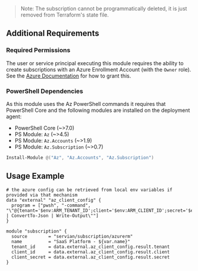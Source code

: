 > Note: The subscription cannot be programmatically deleted, it is just removed from Terraform's state file.

## Additional Requirements

### Required Permissions

The user or service principal executing this module requires the ability to create subscriptions with an Azure Enrollment Account (with the `Owner` role). See the [Azure Documentation](https://docs.microsoft.com/en-us/azure/azure-resource-manager/management/grant-access-to-create-subscription?#grant-access) for how to grant this.

### PowerShell Dependencies

As this module uses the Az PowerShell commands it requires that PowerShell Core and the following modules are installed on the deployment agent:

- PowerShell Core (~>7.0)
- PS Module: `Az` (~>4.5)
- PS Module: `Az.Accounts` (~>1.9)
- PS Module: `Az.Subscription` (~>0.7)

```powershell
Install-Module @("Az", "Az.Accounts", "Az.Subscription")
```

## Usage Example

```hcl
# the azure config can be retrieved from local env variables if provided via that mechanism
data "external" "az_client_config" {
  program = ["pwsh", "-command", "\"@{tenant='$env:ARM_TENANT_ID';client='$env:ARM_CLIENT_ID';secret='$env:ARM_CLIENT_SECRET'} | ConvertTo-Json | Write-Output\""]
}

module "subscription" {
  source        = "servian/subscription/azurerm"
  name          = "SaaS Platform - ${var.name}"
  tenant_id     = data.external.az_client_config.result.tenant
  client_id     = data.external.az_client_config.result.client
  client_secret = data.external.az_client_config.result.secret
}
```
